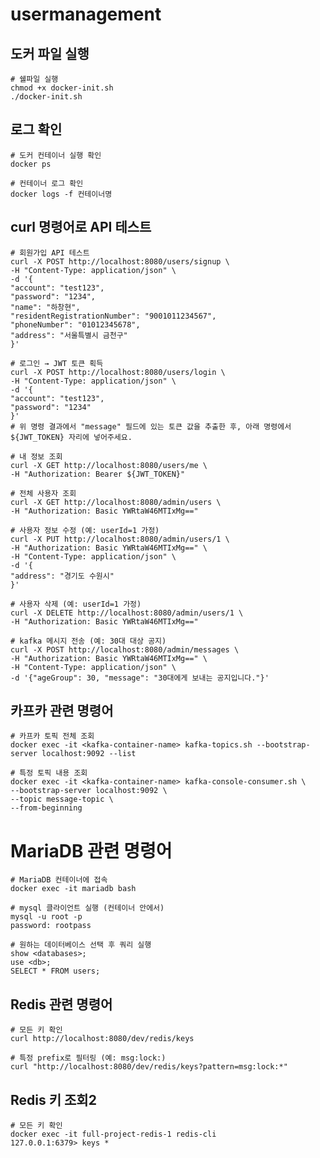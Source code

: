 # usermanagement

## 도커 파일 실행
    # 쉘파일 실행
    chmod +x docker-init.sh
    ./docker-init.sh

## 로그 확인
    # 도커 컨테이너 실행 확인
    docker ps
    
    # 컨테이너 로그 확인
    docker logs -f 컨테이너명

## curl 명령어로 API 테스트
    # 회원가입 API 테스트
    curl -X POST http://localhost:8080/users/signup \
    -H "Content-Type: application/json" \
    -d '{
    "account": "test123",
    "password": "1234",
    "name": "하창현",
    "residentRegistrationNumber": "9001011234567",
    "phoneNumber": "01012345678",
    "address": "서울특별시 금천구"
    }'

    # 로그인 → JWT 토큰 획득
    curl -X POST http://localhost:8080/users/login \
    -H "Content-Type: application/json" \
    -d '{
    "account": "test123",
    "password": "1234"
    }'
    # 위 명령 결과에서 "message" 필드에 있는 토큰 값을 추출한 후, 아래 명령에서 ${JWT_TOKEN} 자리에 넣어주세요.

    # 내 정보 조회
    curl -X GET http://localhost:8080/users/me \
    -H "Authorization: Bearer ${JWT_TOKEN}"

    # 전체 사용자 조회
    curl -X GET http://localhost:8080/admin/users \
    -H "Authorization: Basic YWRtaW46MTIxMg=="

    # 사용자 정보 수정 (예: userId=1 가정)
    curl -X PUT http://localhost:8080/admin/users/1 \
    -H "Authorization: Basic YWRtaW46MTIxMg==" \
    -H "Content-Type: application/json" \
    -d '{
    "address": "경기도 수원시"
    }'

    # 사용자 삭제 (예: userId=1 가정)
    curl -X DELETE http://localhost:8080/admin/users/1 \
    -H "Authorization: Basic YWRtaW46MTIxMg=="

    # kafka 메시지 전송 (예: 30대 대상 공지)
    curl -X POST http://localhost:8080/admin/messages \
    -H "Authorization: Basic YWRtaW46MTIxMg==" \
    -H "Content-Type: application/json" \
    -d '{"ageGroup": 30, "message": "30대에게 보내는 공지입니다."}'

## 카프카 관련 명령어
    # 카프카 토픽 전체 조회
    docker exec -it <kafka-container-name> kafka-topics.sh --bootstrap-server localhost:9092 --list

    # 특정 토픽 내용 조회
    docker exec -it <kafka-container-name> kafka-console-consumer.sh \
    --bootstrap-server localhost:9092 \
    --topic message-topic \
    --from-beginning


# MariaDB 관련 명령어
    # MariaDB 컨테이너에 접속
    docker exec -it mariadb bash

    # mysql 클라이언트 실행 (컨테이너 안에서)
    mysql -u root -p
    password: rootpass

    # 원하는 데이터베이스 선택 후 쿼리 실행
    show <databases>;
    use <db>;
    SELECT * FROM users;

## Redis 관련 명령어
    # 모든 키 확인
    curl http://localhost:8080/dev/redis/keys

    # 특정 prefix로 필터링 (예: msg:lock:)
    curl "http://localhost:8080/dev/redis/keys?pattern=msg:lock:*"

## Redis 키 조회2
    # 모든 키 확인
    docker exec -it full-project-redis-1 redis-cli
    127.0.0.1:6379> keys *

